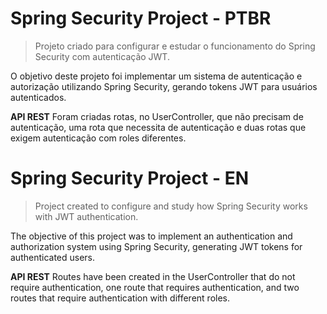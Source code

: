 Spring Security Project - PTBR
============================
> Projeto criado para configurar e estudar o funcionamento do Spring Security com autenticação JWT.

O objetivo deste projeto foi implementar um sistema de autenticação e autorização utilizando Spring Security, gerando tokens JWT para usuários autenticados.

**API REST**
Foram criadas rotas, no UserController, que não precisam de autenticação, uma rota que necessita de autenticação e duas rotas que exigem autenticação com roles diferentes.

Spring Security Project - EN
============================
> Project created to configure and study how Spring Security works with JWT authentication.

The objective of this project was to implement an authentication and authorization system using Spring Security, generating JWT tokens for authenticated users.

**API REST**
Routes have been created in the UserController that do not require authentication, one route that requires authentication, and two routes that require authentication with different roles.
